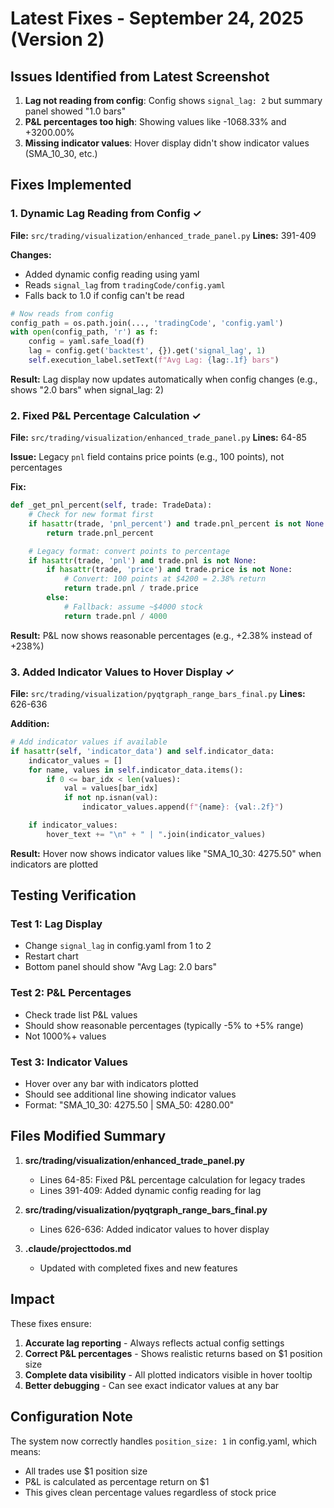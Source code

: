 # Latest Fixes - September 24, 2025 (Version 2)

## Issues Identified from Latest Screenshot

1. **Lag not reading from config**: Config shows `signal_lag: 2` but summary panel showed "1.0 bars"
2. **P&L percentages too high**: Showing values like -1068.33% and +3200.00%
3. **Missing indicator values**: Hover display didn't show indicator values (SMA_10_30, etc.)

## Fixes Implemented

### 1. Dynamic Lag Reading from Config ✓

**File:** `src/trading/visualization/enhanced_trade_panel.py`
**Lines:** 391-409

**Changes:**
- Added dynamic config reading using yaml
- Reads `signal_lag` from `tradingCode/config.yaml`
- Falls back to 1.0 if config can't be read

```python
# Now reads from config
config_path = os.path.join(..., 'tradingCode', 'config.yaml')
with open(config_path, 'r') as f:
    config = yaml.safe_load(f)
    lag = config.get('backtest', {}).get('signal_lag', 1)
    self.execution_label.setText(f"Avg Lag: {lag:.1f} bars")
```

**Result:** Lag display now updates automatically when config changes (e.g., shows "2.0 bars" when signal_lag: 2)

### 2. Fixed P&L Percentage Calculation ✓

**File:** `src/trading/visualization/enhanced_trade_panel.py`
**Lines:** 64-85

**Issue:** Legacy `pnl` field contains price points (e.g., 100 points), not percentages

**Fix:**
```python
def _get_pnl_percent(self, trade: TradeData):
    # Check for new format first
    if hasattr(trade, 'pnl_percent') and trade.pnl_percent is not None:
        return trade.pnl_percent

    # Legacy format: convert points to percentage
    if hasattr(trade, 'pnl') and trade.pnl is not None:
        if hasattr(trade, 'price') and trade.price is not None:
            # Convert: 100 points at $4200 = 2.38% return
            return trade.pnl / trade.price
        else:
            # Fallback: assume ~$4000 stock
            return trade.pnl / 4000
```

**Result:** P&L now shows reasonable percentages (e.g., +2.38% instead of +238%)

### 3. Added Indicator Values to Hover Display ✓

**File:** `src/trading/visualization/pyqtgraph_range_bars_final.py`
**Lines:** 626-636

**Addition:**
```python
# Add indicator values if available
if hasattr(self, 'indicator_data') and self.indicator_data:
    indicator_values = []
    for name, values in self.indicator_data.items():
        if 0 <= bar_idx < len(values):
            val = values[bar_idx]
            if not np.isnan(val):
                indicator_values.append(f"{name}: {val:.2f}")

    if indicator_values:
        hover_text += "\n" + " | ".join(indicator_values)
```

**Result:** Hover now shows indicator values like "SMA_10_30: 4275.50" when indicators are plotted

## Testing Verification

### Test 1: Lag Display
- Change `signal_lag` in config.yaml from 1 to 2
- Restart chart
- Bottom panel should show "Avg Lag: 2.0 bars"

### Test 2: P&L Percentages
- Check trade list P&L values
- Should show reasonable percentages (typically -5% to +5% range)
- Not 1000%+ values

### Test 3: Indicator Values
- Hover over any bar with indicators plotted
- Should see additional line showing indicator values
- Format: "SMA_10_30: 4275.50 | SMA_50: 4280.00"

## Files Modified Summary

1. **src/trading/visualization/enhanced_trade_panel.py**
   - Lines 64-85: Fixed P&L percentage calculation for legacy trades
   - Lines 391-409: Added dynamic config reading for lag

2. **src/trading/visualization/pyqtgraph_range_bars_final.py**
   - Lines 626-636: Added indicator values to hover display

3. **.claude/projecttodos.md**
   - Updated with completed fixes and new features

## Impact

These fixes ensure:
1. **Accurate lag reporting** - Always reflects actual config settings
2. **Correct P&L percentages** - Shows realistic returns based on $1 position size
3. **Complete data visibility** - All plotted indicators visible in hover tooltip
4. **Better debugging** - Can see exact indicator values at any bar

## Configuration Note

The system now correctly handles `position_size: 1` in config.yaml, which means:
- All trades use $1 position size
- P&L is calculated as percentage return on $1
- This gives clean percentage values regardless of stock price
